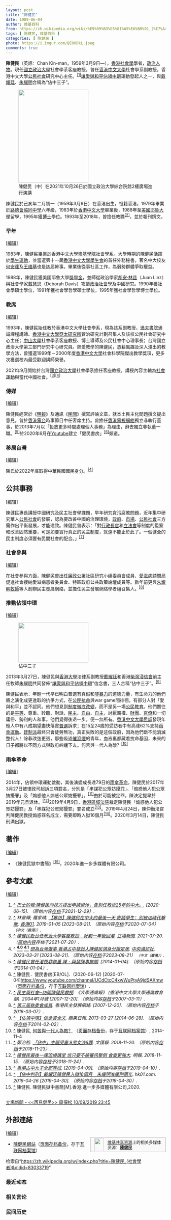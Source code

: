 ```yaml
---
layout: post
title: "陈健民"
date: 1989-06-04
author: 维基百科
from: https://zh.wikipedia.org/wiki/%E9%99%B3%E5%81%A5%E6%B0%91_(%E7%A4%BE%E6%9C%83%E5%AD%B8%E8%80%85)
tags: [ 陈健民, 维基百科 ]
categories: [ 陈健民 ]
photo: https://i.imgur.com/QE00DkL.jpeg
comments: true
---
```

<div class="mw-content-ltr mw-parser-output" lang="zh" dir="ltr"><style data-mw-deduplicate="TemplateStyles:r83732082">.mw-parser-output .infobox-subbox{padding:0;border:none;margin:-3px;width:auto;min-width:100%;font-size:100%;clear:none;float:none;background-color:transparent}.mw-parser-output .infobox-3cols-child{margin:auto}.mw-parser-output .infobox .navbar{font-size:100%}body.skin-minerva .mw-parser-output .infobox-header,body.skin-minerva .mw-parser-output .infobox-subheader,body.skin-minerva .mw-parser-output .infobox-above,body.skin-minerva .mw-parser-output .infobox-title,body.skin-minerva .mw-parser-output .infobox-image,body.skin-minerva .mw-parser-output .infobox-full-data,body.skin-minerva .mw-parser-output .infobox-below{text-align:center}@media screen{html.skin-theme-clientpref-night .mw-parser-output .infobox-full-data:not(.notheme)>div:not(.notheme)[style]{background:#1f1f23!important;color:#f8f9fa}@media screen and (prefers-color-scheme:dark){html.skin-theme-clientpref-os .mw-parser-output .infobox-full-data:not(.notheme) div:not(.notheme){background:#1f1f23!important;color:#f8f9fa}}html.skin-theme-clientpref-night .mw-parser-output .infobox td div:not(.notheme)[style]{background:transparent!important;color:var(--color-base,#202122)}@media screen and (prefers-color-scheme:dark){html.skin-theme-clientpref-os .mw-parser-output .infobox td div:not(.notheme)[style]{background:transparent!important;color:var(--color-base,#202122)}}html.skin-theme-clientpref-night .mw-parser-output .infobox td div.NavHead:not(.notheme)[style]{background:transparent!important}}@media screen and (prefers-color-scheme:dark){html.skin-theme-clientpref-os .mw-parser-output .infobox td div.NavHead:not(.notheme)[style]{background:transparent!important}}@media(min-width:640px){body.skin--responsive .mw-parser-output .infobox-table{display:table!important}body.skin--responsive .mw-parser-output .infobox-table>caption{display:table-caption!important}body.skin--responsive .mw-parser-output .infobox-table>tbody{display:table-row-group}body.skin--responsive .mw-parser-output .infobox-table tr{display:table-row!important}body.skin--responsive .mw-parser-output .infobox-table th,body.skin--responsive .mw-parser-output .infobox-table td{padding-left:inherit;padding-right:inherit}}</style>
<p><b>陳健民</b>（英語：<span lang="en">Chan Kin-man</span>，1959年3月9日<span class="useeditintro" title="Template:BLP editintro">—</span>），<a href="/wiki/%E9%A6%99%E6%B8%AF" title="香港">香港</a><a href="/wiki/%E7%A4%BE%E4%BC%9A%E5%AD%A6" title="社会学">社會學</a>學者，<a href="/wiki/%E6%94%BF%E6%B2%BB%E4%BA%BA%E7%89%A9" title="政治人物">政治人物</a>。現任<a href="/wiki/%E5%9C%8B%E7%AB%8B%E6%94%BF%E6%B2%BB%E5%A4%A7%E5%AD%B8" title="國立政治大學">國立政治大學</a>社會學系客座教授，曾任<a href="/wiki/%E9%A6%99%E6%B8%AF%E4%B8%AD%E6%96%87%E5%A4%A7%E5%AD%B8" title="香港中文大學">香港中文大學</a>社會學系副教授，香港中文大學<a href="/wiki/%E5%85%AC%E6%B0%91%E7%A4%BE%E6%9C%83" class="mw-redirect" title="公民社會">公民社會</a>研究中心主任。<sup id="cite_ref-1" class="reference"><a href="#cite_note-1"><span class="cite-bracket">[</span>1<span class="cite-bracket">]</span></a></sup><a href="/wiki/%E8%AE%93%E6%84%9B%E8%88%87%E5%92%8C%E5%B9%B3%E4%BD%94%E9%A0%98%E4%B8%AD%E7%92%B0" title="讓愛與和平佔領中環">讓愛與和平佔領中環</a>運動發起人之一，與<a href="/wiki/%E6%88%B4%E8%80%80%E5%BB%B7" title="戴耀廷">戴耀廷</a>、<a href="/wiki/%E6%9C%B1%E8%80%80%E6%98%8E" title="朱耀明">朱耀明</a>合稱為“佔中三子”。
</p>
<meta property="mw:PageProp/toc">
<div class="mw-heading mw-heading2"></div>
<figure class="mw-default-size" typeof="mw:File/Thumb"><a href="/wiki/File:Chan_Kin-man_lecturing_a_speech_in_NCCU.jpg" class="mw-file-description"><img src="//upload.wikimedia.org/wikipedia/commons/thumb/0/05/Chan_Kin-man_lecturing_a_speech_in_NCCU.jpg/220px-Chan_Kin-man_lecturing_a_speech_in_NCCU.jpg" decoding="async" width="220" height="293" class="mw-file-element" srcset="//upload.wikimedia.org/wikipedia/commons/thumb/0/05/Chan_Kin-man_lecturing_a_speech_in_NCCU.jpg/330px-Chan_Kin-man_lecturing_a_speech_in_NCCU.jpg 1.5x, //upload.wikimedia.org/wikipedia/commons/thumb/0/05/Chan_Kin-man_lecturing_a_speech_in_NCCU.jpg/440px-Chan_Kin-man_lecturing_a_speech_in_NCCU.jpg 2x" data-file-width="3024" data-file-height="4032"></a><figcaption>陳健民（中）在2021年10月26日於國立政治大學綜合院館2樓廣場進行演講</figcaption></figure>
<p>陳健民於己亥年二月初一（1959年3月9日）在香港出生，祖籍香港，1979年畢業於<a href="/wiki/%E8%B7%AF%E5%BE%B7%E6%9C%83%E5%8D%94%E5%90%8C%E4%B8%AD%E5%AD%B8" title="路德會協同中學">路德會協同中學</a>六年級，1983年於<a href="/wiki/%E9%A6%99%E6%B8%AF%E4%B8%AD%E6%96%87%E5%A4%A7%E5%AD%B8" title="香港中文大學">香港中文大學</a>畢業後，1988年至<a href="/wiki/%E7%BE%8E%E5%9C%8B" class="mw-redirect" title="美國">美國</a><a href="/wiki/%E8%80%B6%E9%AD%AF%E5%A4%A7%E5%AD%B8" class="mw-redirect" title="耶魯大學">耶魯大學</a>留學，1995年獲<a href="/wiki/%E5%8D%9A%E5%A3%AB" title="博士">博士</a>學位。1993年至2018年，曾擔任教職<sup id="cite_ref-2" class="reference"><a href="#cite_note-2"><span class="cite-bracket">[</span>2<span class="cite-bracket">]</span></a></sup>，並於報刊撰文。
</p>
<div class="mw-heading mw-heading3"><h3 id="早年"><span id=".E6.97.A9.E5.B9.B4"></span>早年</h3><span class="mw-editsection"><span class="mw-editsection-bracket">[</span><a href="/w/index.php?title=%E9%99%B3%E5%81%A5%E6%B0%91_(%E7%A4%BE%E6%9C%83%E5%AD%B8%E8%80%85)&amp;action=edit&amp;section=2" title="编辑章节：早年"><span>编辑</span></a><span class="mw-editsection-bracket">]</span></span></div>
<p>1983年，陳健民畢業於香港中文大學<a href="/wiki/%E5%B4%87%E5%9F%BA%E5%AD%B8%E9%99%A2" title="崇基學院">崇基學院</a>社會學系。大學時期的陳健民活躍於<a href="/wiki/%E5%AD%B8%E7%94%9F%E9%81%8B%E5%8B%95" title="學生運動">學生運動</a>，並當選第十一屆<a href="/wiki/%E9%A6%99%E6%B8%AF%E4%B8%AD%E6%96%87%E5%A4%A7%E5%AD%B8%E5%AD%B8%E7%94%9F%E6%9C%83" title="香港中文大學學生會">香港中文大學學生會</a>的首任外務秘書，著名中大校友<a href="/wiki/%E4%BD%95%E5%AE%89%E9%81%94" title="何安達">何安達</a>及<a href="/wiki/%E7%8E%8B%E7%B6%AD%E5%9F%BA" title="王維基">王維基</a>也是該屆幹事。畢業後從事社區工作，為弱勢群體爭取權益。
</p><p>1988年，陳健民獲美國耶魯大學<a href="/wiki/%E7%8D%8E%E5%AD%B8%E9%87%91" title="獎學金">獎學金</a>，並師從政治學家<a href="/wiki/%E8%83%A1%E5%AE%89%C2%B7%E6%9E%97%E8%8C%B2" title="胡安·林茲">胡安·林茲</a>（Juan Linz）與社會學家<a href="/wiki/%E6%88%B4%E6%85%A7%E6%80%9D" title="戴慧思">戴慧思</a>（Deborah Davis）攻讀<a href="/wiki/%E6%94%BF%E6%B2%BB%E7%A4%BE%E6%9C%83%E5%AD%B8" class="mw-redirect" title="政治社會學">政治社會學</a>及中國研究。1990年獲社會學碩士學位，1991年獲社會學哲學碩士學位，1995年獲社會學哲學博士學位。
</p>
<div class="mw-heading mw-heading3"><h3 id="教席"><span id=".E6.95.99.E5.B8.AD"></span>教席</h3><span class="mw-editsection"><span class="mw-editsection-bracket">[</span><a href="/w/index.php?title=%E9%99%B3%E5%81%A5%E6%B0%91_(%E7%A4%BE%E6%9C%83%E5%AD%B8%E8%80%85)&amp;action=edit&amp;section=3" title="编辑章节：教席"><span>编辑</span></a><span class="mw-editsection-bracket">]</span></span></div>
<p>1993年，陳健民始任教於香港中文大學社會學系，現為該系副教授，<a href="/wiki/%E9%80%B8%E5%A4%AB%E6%9B%B8%E9%99%A2" title="逸夫書院">逸夫書院</a>通識課程講師、<a href="/wiki/%E9%A6%99%E6%B8%AF%E4%B8%AD%E6%96%87%E5%A4%A7%E5%AD%B8%E4%BA%9E%E5%A4%AA%E7%A0%94%E7%A9%B6%E6%89%80" class="mw-redirect" title="香港中文大學亞太研究所">香港中文大學亞太研究所</a>管治研究計劃召集人及該校公民社會研究中心主任；<a href="/wiki/%E4%B8%AD%E5%B1%B1%E5%A4%A7%E5%AD%B8" class="mw-redirect" title="中山大學">中山大學</a>社會學系客座教授、博士導師及公民社會中心理事長；台灣國立政治大學第三部門研究中心研究員。熱愛教學的陳健民，憑藉風趣及深入淺出的教學方法，曾獲選1999年－2000年度<a href="/wiki/%E9%A6%99%E6%B8%AF%E4%B8%AD%E6%96%87%E5%A4%A7%E5%AD%B8" title="香港中文大學">香港中文大學</a>社會科學院傑出教學獎項，更多次獲選校內最受歡迎講師榮譽。
</p><p>2021年9月開始於台灣<a href="/wiki/%E5%9C%8B%E7%AB%8B%E6%94%BF%E6%B2%BB%E5%A4%A7%E5%AD%B8" title="國立政治大學">國立政治大學</a>社會學系擔任客座教授，講授內容主軸為<a href="/wiki/%E7%A4%BE%E6%9C%83%E9%81%8B%E5%8B%95" title="社會運動">社會運動</a>與當代中國社會。<sup id="cite_ref-3" class="reference"><a href="#cite_note-3"><span class="cite-bracket">[</span>3<span class="cite-bracket">]</span></a></sup><sup id="cite_ref-:0_4-0" class="reference"><a href="#cite_note-:0-4"><span class="cite-bracket">[</span>4<span class="cite-bracket">]</span></a></sup>
</p>
<div class="mw-heading mw-heading3"><h3 id="傳媒"><span id=".E5.82.B3.E5.AA.92"></span>傳媒</h3><span class="mw-editsection"><span class="mw-editsection-bracket">[</span><a href="/w/index.php?title=%E9%99%B3%E5%81%A5%E6%B0%91_(%E7%A4%BE%E6%9C%83%E5%AD%B8%E8%80%85)&amp;action=edit&amp;section=4" title="编辑章节：傳媒"><span>编辑</span></a><span class="mw-editsection-bracket">]</span></span></div>
<p>陳健民經常於《<a href="/wiki/%E6%98%8E%E5%A0%B1" title="明報">明報</a>》及通訊《<a href="/wiki/%E6%B0%91%E9%97%B4" title="民间">民間</a>》撰寫評論文章，就本土民主化問題撰文提出意見。曾於<a href="/wiki/%E9%A6%99%E6%B8%AF%E9%9B%BB%E5%8F%B0" title="香港電台">香港電台</a>時事節目中任客席主持。曾擔任<a href="/wiki/%E9%A6%99%E6%B8%AF%E9%9B%BB%E8%A6%96%E7%B6%B2%E7%B5%A1" class="mw-redirect" title="香港電視網絡">香港電視網絡</a>獨立非執行董事，於2013年7月以「投放更多時間處理個人事務」為理由，辭去獨立非執董一職。<sup id="cite_ref-5" class="reference"><a href="#cite_note-5"><span class="cite-bracket">[</span>5<span class="cite-bracket">]</span></a></sup>於2020年6月在<a href="/wiki/Youtube" class="mw-redirect" title="Youtube">Youtube</a>建立「健民書房」<sup id="cite_ref-6" class="reference"><a href="#cite_note-6"><span class="cite-bracket">[</span>6<span class="cite-bracket">]</span></a></sup>頻道。
</p>
<div class="mw-heading mw-heading3"><h3 id="移居台灣"><span id=".E7.A7.BB.E5.B1.85.E5.8F.B0.E7.81.A3"></span>移居台灣</h3><span class="mw-editsection"><span class="mw-editsection-bracket">[</span><a href="/w/index.php?title=%E9%99%B3%E5%81%A5%E6%B0%91_(%E7%A4%BE%E6%9C%83%E5%AD%B8%E8%80%85)&amp;action=edit&amp;section=5" title="编辑章节：移居台灣"><span>编辑</span></a><span class="mw-editsection-bracket">]</span></span></div>
<p>陳氏於2022年底取得中華民國國民身分。<sup id="cite_ref-:0_4-1" class="reference"><a href="#cite_note-:0-4"><span class="cite-bracket">[</span>4<span class="cite-bracket">]</span></a></sup>
</p>
<div class="mw-heading mw-heading2"><h2 id="公共事務"><span id=".E5.85.AC.E5.85.B1.E4.BA.8B.E5.8B.99"></span>公共事務</h2><span class="mw-editsection"><span class="mw-editsection-bracket">[</span><a href="/w/index.php?title=%E9%99%B3%E5%81%A5%E6%B0%91_(%E7%A4%BE%E6%9C%83%E5%AD%B8%E8%80%85)&amp;action=edit&amp;section=6" title="编辑章节：公共事務"><span>编辑</span></a><span class="mw-editsection-bracket">]</span></span></div>
<p>陳健民專長講授中國研究及民主社會學課題，早年研究貪污腐敗問題，近年集中研究華人<a href="/wiki/%E5%85%AC%E6%B0%91%E7%A4%BE%E6%9C%83" class="mw-redirect" title="公民社會">公民社會</a>的發展，認為要改善中國的治理環境，<a href="/wiki/%E6%94%BF%E5%BA%9C" title="政府">政府</a>、<a href="/wiki/%E5%B8%82%E5%A0%B4" class="mw-redirect" title="市場">市場</a>、<a href="/wiki/%E5%85%AC%E6%B0%91%E7%A4%BE%E4%BC%9A" title="公民社会">公民社會</a>三方需作出平衡發展，才能達致。陳健民曾表示：「對<a href="/wiki/%E9%A6%99%E6%B8%AF%E7%89%B9%E5%88%A5%E8%A1%8C%E6%94%BF%E5%8D%80%E8%A1%8C%E6%94%BF%E9%95%B7%E5%AE%98" title="香港特別行政區行政長官">行政長官</a>和<a href="/wiki/%E9%A6%99%E6%B8%AF%E7%AB%8B%E6%B3%95%E6%9C%83" title="香港立法會">立法會</a>等制度的監察和改革固然重要，可是如要實行真正的民主制度，就遠不能止於此了。一個健全的民主制度必須要有民間社會的配合。」<sup id="cite_ref-7" class="reference"><a href="#cite_note-7"><span class="cite-bracket">[</span>7<span class="cite-bracket">]</span></a></sup>
</p>
<div class="mw-heading mw-heading3"><h3 id="社會參與"><span id=".E7.A4.BE.E6.9C.83.E5.8F.83.E8.88.87"></span>社會參與</h3><span class="mw-editsection"><span class="mw-editsection-bracket">[</span><a href="/w/index.php?title=%E9%99%B3%E5%81%A5%E6%B0%91_(%E7%A4%BE%E6%9C%83%E5%AD%B8%E8%80%85)&amp;action=edit&amp;section=7" title="编辑章节：社會參與"><span>编辑</span></a><span class="mw-editsection-bracket">]</span></span></div>
<p>在社會參與方面，陳健民曾出任<a href="/wiki/%E5%BB%89%E6%94%BF%E5%85%AC%E7%BD%B2_(%E9%A6%99%E6%B8%AF)" title="廉政公署 (香港)">廉政公署</a>社區研究小組委員會成員、<a href="/wiki/%E6%84%9B%E6%BB%8B%E7%97%85" class="mw-redirect" title="愛滋病">愛滋病</a>顧問局促進社會接納愛滋病患者委員會、特區政府公共政策論壇成員等。數年前更與<a href="/wiki/%E6%9C%B1%E8%80%80%E6%98%8E" title="朱耀明">朱耀明</a><a href="/wiki/%E7%89%A7%E5%B8%AB" class="mw-redirect" title="牧師">牧師</a>等人創辦民主發展網絡，並擔任民主發展網絡學者組召集人。<sup id="cite_ref-8" class="reference"><a href="#cite_note-8"><span class="cite-bracket">[</span>8<span class="cite-bracket">]</span></a></sup>
</p>
<div class="mw-heading mw-heading3"><h3 id="推動佔領中環"><span id=".E6.8E.A8.E5.8B.95.E4.BD.94.E9.A0.98.E4.B8.AD.E7.92.B0"></span>推動佔領中環</h3><span class="mw-editsection"><span class="mw-editsection-bracket">[</span><a href="/w/index.php?title=%E9%99%B3%E5%81%A5%E6%B0%91_(%E7%A4%BE%E6%9C%83%E5%AD%B8%E8%80%85)&amp;action=edit&amp;section=8" title="编辑章节：推動佔領中環"><span>编辑</span></a><span class="mw-editsection-bracket">]</span></span></div>
<figure class="mw-default-size" typeof="mw:File/Thumb"><a href="/wiki/File:March_30_2019_Chan_Kin-man,_Benny_Tai,_Chu_Yiu-ming,_Occupy_Central_founders_lead_demonstration.jpg" class="mw-file-description"><img src="//upload.wikimedia.org/wikipedia/commons/thumb/5/5f/March_30_2019_Chan_Kin-man%2C_Benny_Tai%2C_Chu_Yiu-ming%2C_Occupy_Central_founders_lead_demonstration.jpg/220px-March_30_2019_Chan_Kin-man%2C_Benny_Tai%2C_Chu_Yiu-ming%2C_Occupy_Central_founders_lead_demonstration.jpg" decoding="async" width="220" height="125" class="mw-file-element" srcset="//upload.wikimedia.org/wikipedia/commons/thumb/5/5f/March_30_2019_Chan_Kin-man%2C_Benny_Tai%2C_Chu_Yiu-ming%2C_Occupy_Central_founders_lead_demonstration.jpg/330px-March_30_2019_Chan_Kin-man%2C_Benny_Tai%2C_Chu_Yiu-ming%2C_Occupy_Central_founders_lead_demonstration.jpg 1.5x, //upload.wikimedia.org/wikipedia/commons/thumb/5/5f/March_30_2019_Chan_Kin-man%2C_Benny_Tai%2C_Chu_Yiu-ming%2C_Occupy_Central_founders_lead_demonstration.jpg/440px-March_30_2019_Chan_Kin-man%2C_Benny_Tai%2C_Chu_Yiu-ming%2C_Occupy_Central_founders_lead_demonstration.jpg 2x" data-file-width="1404" data-file-height="799"></a><figcaption>佔中三子</figcaption></figure>
<p>2013年3月27日，陳健民與<a href="/wiki/%E9%A6%99%E6%B8%AF%E5%A4%A7%E5%AD%B8" title="香港大學">香港大學</a>法律系副教授<a href="/wiki/%E6%88%B4%E8%80%80%E5%BB%B7" title="戴耀廷">戴耀廷</a>和香港<a href="/wiki/%E6%9F%B4%E7%81%A3" title="柴灣">柴灣</a><a href="/wiki/%E6%B5%B8%E4%BF%A1%E6%9C%83" class="mw-redirect" title="浸信會">浸信會</a>前主任牧師<a href="/wiki/%E6%9C%B1%E8%80%80%E6%98%8E" title="朱耀明">朱耀明</a>共同發佈“<a href="/wiki/%E8%AE%93%E6%84%9B%E8%88%87%E5%92%8C%E5%B9%B3%E4%BD%94%E9%A0%98%E4%B8%AD%E7%92%B0" title="讓愛與和平佔領中環">讓愛與和平佔領中環</a>”信念書，三人合稱“佔中三子”。<sup id="cite_ref-9" class="reference"><a href="#cite_note-9"><span class="cite-bracket">[</span>9<span class="cite-bracket">]</span></a></sup>
</p><p>陳健民表示：年輕一代早已明白普選有真假和<a href="/wiki/%E9%9D%9E%E6%9A%B4%E5%8A%9B" title="非暴力">非暴力</a>的道德力量，有生命力的他們將之演化成更進取的抗爭方式，在<a href="/wiki/%E5%85%AC%E6%B0%91%E6%8A%97%E5%91%BD" class="mw-redirect" title="公民抗命">公民抗命</a>與war game間徘徊，有部分人對「愛與和平」並不認同。他們想見到<a href="/wiki/%E9%A6%99%E6%B8%AF%E6%94%BF%E6%B2%BB%E5%88%B6%E5%BA%A6%E6%94%B9%E9%9D%A9" title="香港政治制度改革">制度徹底改變</a>，而不是另一場<a href="/wiki/%E5%85%AC%E6%B0%91%E6%95%99%E8%82%B2" title="公民教育">公民教育</a>。他們嚮往的是<a href="/wiki/%E5%B9%B3%E7%AD%89" class="mw-disambig" title="平等">平等</a>、尊重、聆聽、對話、<a href="/wiki/%E6%B0%91%E4%B8%BB" title="民主">民主</a>、<a href="/wiki/%E8%87%AA%E7%94%B1" title="自由">自由</a>、<a href="/wiki/%E8%87%AA%E4%B8%BB" title="自主">自主</a>，討厭霸權、<a href="/wiki/%E8%B2%A1%E9%96%A5" class="mw-disambig" title="財閥">財團</a>、<a href="/wiki/%E5%AE%98%E5%83%9A" title="官僚">官僚</a>和一切庸俗、勢利的人和事。他們覺得後退一步，便一無所有。<a href="/wiki/%E9%A6%99%E6%B8%AF%E4%B8%AD%E6%96%87%E5%A4%A7%E5%AD%B8" title="香港中文大學">香港中文大學</a><a href="/wiki/%E6%B0%91%E8%AA%BF" class="mw-redirect" title="民調">民調</a>發現年輕人中有八成期望盡快落實<a href="/wiki/%E7%9C%9F%E6%99%AE%E9%81%B8" title="真普選">普選</a>訴求；在15至24歲的受訪者中有高達62%支持<a href="/wiki/%E9%9B%A8%E5%82%98%E9%81%8B%E5%8B%95" class="mw-redirect" title="雨傘運動">雨傘運動</a>。<a href="/wiki/%E5%BB%BA%E5%88%B6%E6%B4%BE_(%E9%A6%99%E6%B8%AF)" title="建制派 (香港)">建制派</a>最終只會徒勞無功，真正失敗的是這個政府，因為他們斷不能消滅整代人！除非改弦更張，那些吸過<a href="/wiki/%E5%82%AC%E6%B7%9A%E5%BD%88" title="催淚彈">催淚煙</a>的青年，血液裏都藏着抗命基因，未來的日子都將以不同方式與政府糾纏下去。何苦與一代人為敵？<sup id="cite_ref-10" class="reference"><a href="#cite_note-10"><span class="cite-bracket">[</span>10<span class="cite-bracket">]</span></a></sup>
</p>
<div class="mw-heading mw-heading3"><h3 id="雨傘革命"><span id=".E9.9B.A8.E5.82.98.E9.9D.A9.E5.91.BD"></span>雨傘革命</h3><span class="mw-editsection"><span class="mw-editsection-bracket">[</span><a href="/w/index.php?title=%E9%99%B3%E5%81%A5%E6%B0%91_(%E7%A4%BE%E6%9C%83%E5%AD%B8%E8%80%85)&amp;action=edit&amp;section=9" title="编辑章节：雨傘革命"><span>编辑</span></a><span class="mw-editsection-bracket">]</span></span></div>
<p>2014年，佔領中環運動啟動，其後演變成長達79日的<a href="/wiki/%E9%9B%A8%E5%82%98%E9%9D%A9%E5%91%BD" title="雨傘革命">雨傘革命</a>。陳健民於2017年3月27日被律政司起訴三項罪名，分別是「串謀犯公眾妨擾罪」、「煽惑他人犯公眾妨擾罪」及「煽惑他人煽惑公眾妨擾罪」。<sup id="cite_ref-11" class="reference"><a href="#cite_note-11"><span class="cite-bracket">[</span>11<span class="cite-bracket">]</span></a></sup>由於可能被定罪，陳決定提早於2019年元旦退休。<sup id="cite_ref-12" class="reference"><a href="#cite_note-12"><span class="cite-bracket">[</span>12<span class="cite-bracket">]</span></a></sup>2019年4月9日，<a href="/wiki/%E9%A6%99%E6%B8%AF%E5%8D%80%E5%9F%9F%E6%B3%95%E9%99%A2" title="香港區域法院">香港區域法院</a>裁定陳健民「煽惑他人犯公眾妨擾罪」及「串謀犯公眾妨擾罪」罪名成立<sup id="cite_ref-13" class="reference"><a href="#cite_note-13"><span class="cite-bracket">[</span>13<span class="cite-bracket">]</span></a></sup>。2019年4月24日，陳仲衡法官判陳健民教授煽惑罪名成立，需要即時入獄16個月<sup id="cite_ref-14" class="reference"><a href="#cite_note-14"><span class="cite-bracket">[</span>14<span class="cite-bracket">]</span></a></sup>。2020年3月14日，陳健民刑滿出獄。
</p>
<div class="mw-heading mw-heading2"><h2 id="著作"><span id=".E8.91.97.E4.BD.9C"></span>著作</h2><span class="mw-editsection"><span class="mw-editsection-bracket">[</span><a href="/w/index.php?title=%E9%99%B3%E5%81%A5%E6%B0%91_(%E7%A4%BE%E6%9C%83%E5%AD%B8%E8%80%85)&amp;action=edit&amp;section=10" title="编辑章节：著作"><span>编辑</span></a><span class="mw-editsection-bracket">]</span></span></div>
<ul><li>《陳健民獄中書簡》<sup id="cite_ref-15" class="reference"><a href="#cite_note-15"><span class="cite-bracket">[</span>15<span class="cite-bracket">]</span></a></sup>，2020年進一步多媒體有限公司。</li></ul>
<div class="mw-heading mw-heading2"><h2 id="參考文獻"><span id=".E5.8F.83.E8.80.83.E6.96.87.E7.8D.BB"></span>參考文獻</h2><span class="mw-editsection"><span class="mw-editsection-bracket">[</span><a href="/w/index.php?title=%E9%99%B3%E5%81%A5%E6%B0%91_(%E7%A4%BE%E6%9C%83%E5%AD%B8%E8%80%85)&amp;action=edit&amp;section=11" title="编辑章节：參考文獻"><span>编辑</span></a><span class="mw-editsection-bracket">]</span></span></div>
<div class="reflist columns references-column-count references-column-count-2" style="-moz-column-count: 2; -webkit-column-count: 2; column-count: 2; list-style-type: decimal;">
<ol class="references">
<li id="cite_note-1"><span class="mw-cite-backlink"><b><a href="#cite_ref-1">^</a></b></span> <span class="reference-text"><cite class="citation web"><a rel="nofollow" class="external text" href="https://www.bastillepost.com/hongkong/article/3449415-%E9%99%B3%E5%81%A5%E6%B0%91%E9%A0%90%E5%82%99%E6%8F%90%E6%97%A9%E9%80%80%E4%BC%91-%E6%88%B4%E8%80%80%E5%BB%B7%E5%8F%88%E5%A6%82%E4%BD%95%EF%BC%9F.html">巴士的報:陳健民向校方提出申請退休，告別任教近25年的中大。</a>.  <span class="reference-accessdate"> [<span class="nowrap">2020-06-15</span>]</span>. （原始内容<a rel="nofollow" class="external text" href="https://web.archive.org/web/20211229135514/https://www.bastillepost.com/hongkong/article/3449415-%e9%99%b3%e5%81%a5%e6%b0%91%e9%a0%90%e5%82%99%e6%8f%90%e6%97%a9%e9%80%80%e4%bc%91-%e6%88%b4%e8%80%80%e5%bb%b7%e5%8f%88%e5%a6%82%e4%bd%95%ef%bc%9f">存档</a>于2021-12-29）.</cite><span title="ctx_ver=Z39.88-2004&amp;rfr_id=info%3Asid%2Fzh.wikipedia.org%3A%E9%99%B3%E5%81%A5%E6%B0%91+%28%E7%A4%BE%E6%9C%83%E5%AD%B8%E8%80%85%29&amp;rft.btitle=%E5%B7%B4%E5%A3%AB%E7%9A%84%E5%A0%B1%3A%E9%99%B3%E5%81%A5%E6%B0%91%E5%90%91%E6%A0%A1%E6%96%B9%E6%8F%90%E5%87%BA%E7%94%B3%E8%AB%8B%E9%80%80%E4%BC%91%EF%BC%8C%E5%91%8A%E5%88%A5%E4%BB%BB%E6%95%99%E8%BF%9125%E5%B9%B4%E7%9A%84%E4%B8%AD%E5%A4%A7%E3%80%82&amp;rft.genre=unknown&amp;rft_id=https%3A%2F%2Fwww.bastillepost.com%2Fhongkong%2Farticle%2F3449415-%25E9%2599%25B3%25E5%2581%25A5%25E6%25B0%2591%25E9%25A0%2590%25E5%2582%2599%25E6%258F%2590%25E6%2597%25A9%25E9%2580%2580%25E4%25BC%2591-%25E6%2588%25B4%25E8%2580%2580%25E5%25BB%25B7%25E5%258F%2588%25E5%25A6%2582%25E4%25BD%2595%25EF%25BC%259F.html&amp;rft_val_fmt=info%3Aofi%2Ffmt%3Akev%3Amtx%3Abook" class="Z3988"><span style="display:none;">&nbsp;</span></span></span>
</li>
<li id="cite_note-2"><span class="mw-cite-backlink"><b><a href="#cite_ref-2">^</a></b></span> <span class="reference-text"><cite class="citation web">林景輝; 羅家晴. <a rel="nofollow" class="external text" href="https://www.hk01.com/%E6%94%BF%E6%83%85/278886/%E5%B0%88%E8%A8%AA-%E9%99%B3%E5%81%A5%E6%B0%91%E5%9C%A8%E4%B8%AD%E5%A4%A7%E7%9A%84%E6%9C%80%E5%BE%8C%E4%B8%80%E5%A4%A9-%E5%AF%84%E8%AA%9E%E5%AD%B8%E7%94%9F-%E5%88%A5%E8%A2%AB%E9%80%99%E6%99%82%E4%BB%A3%E6%93%8A%E6%95%97">【專訪】陳健民在中大的最後一天 寄語學生：別被這時代擊敗</a>. <a href="/wiki/%E9%A6%99%E6%B8%AF01" title="香港01">香港01</a>. 2019-01-05 <span class="reference-accessdate"> [<span class="nowrap">2023-08-21</span>]</span>. （原始内容<a rel="nofollow" class="external text" href="https://web.archive.org/web/20200704085024/https://www.hk01.com/%E6%94%BF%E6%83%85/278886/%E5%B0%88%E8%A8%AA-%E9%99%B3%E5%81%A5%E6%B0%91%E5%9C%A8%E4%B8%AD%E5%A4%A7%E7%9A%84%E6%9C%80%E5%BE%8C%E4%B8%80%E5%A4%A9-%E5%AF%84%E8%AA%9E%E5%AD%B8%E7%94%9F-%E5%88%A5%E8%A2%AB%E9%80%99%E6%99%82%E4%BB%A3%E6%93%8A%E6%95%97">存档</a>于2020-07-04） <span style="font-family: sans-serif; cursor: default; color:var(--color-subtle, #54595d); font-size: 0.8em; bottom: 0.1em; font-weight: bold;" title="连接到中文（香港）网页">（中文（香港））</span>.</cite><span title="ctx_ver=Z39.88-2004&amp;rfr_id=info%3Asid%2Fzh.wikipedia.org%3A%E9%99%B3%E5%81%A5%E6%B0%91+%28%E7%A4%BE%E6%9C%83%E5%AD%B8%E8%80%85%29&amp;rft.atitle=%E3%80%90%E5%B0%88%E8%A8%AA%E3%80%91%E9%99%B3%E5%81%A5%E6%B0%91%E5%9C%A8%E4%B8%AD%E5%A4%A7%E7%9A%84%E6%9C%80%E5%BE%8C%E4%B8%80%E5%A4%A9+%E5%AF%84%E8%AA%9E%E5%AD%B8%E7%94%9F%EF%BC%9A%E5%88%A5%E8%A2%AB%E9%80%99%E6%99%82%E4%BB%A3%E6%93%8A%E6%95%97&amp;rft.au=%E6%9E%97%E6%99%AF%E8%BC%9D&amp;rft.au=%E7%BE%85%E5%AE%B6%E6%99%B4&amp;rft.date=2019-01-05&amp;rft.genre=unknown&amp;rft.jtitle=%E9%A6%99%E6%B8%AF01&amp;rft_id=https%3A%2F%2Fwww.hk01.com%2F%25E6%2594%25BF%25E6%2583%2585%2F278886%2F%25E5%25B0%2588%25E8%25A8%25AA-%25E9%2599%25B3%25E5%2581%25A5%25E6%25B0%2591%25E5%259C%25A8%25E4%25B8%25AD%25E5%25A4%25A7%25E7%259A%2584%25E6%259C%2580%25E5%25BE%258C%25E4%25B8%2580%25E5%25A4%25A9-%25E5%25AF%2584%25E8%25AA%259E%25E5%25AD%25B8%25E7%2594%259F-%25E5%2588%25A5%25E8%25A2%25AB%25E9%2580%2599%25E6%2599%2582%25E4%25BB%25A3%25E6%2593%258A%25E6%2595%2597&amp;rft_val_fmt=info%3Aofi%2Ffmt%3Akev%3Amtx%3Ajournal" class="Z3988"><span style="display:none;">&nbsp;</span></span></span>
</li>
<li id="cite_note-3"><span class="mw-cite-backlink"><b><a href="#cite_ref-3">^</a></b></span> <span class="reference-text"><cite class="citation news"><a rel="nofollow" class="external text" href="https://web.archive.org/web/20210720045652/https://www.thestandnews.com/politics/%E5%8F%B0%E7%81%A3%E6%94%BF%E5%A4%A7%E7%A4%BE%E6%9C%83%E5%AD%B8%E7%B3%BB%E4%B8%BB%E4%BB%BB%E9%99%B3%E5%81%A5%E6%B0%91%E6%8A%B5%E5%8F%B0%E5%B0%87%E4%BB%BB%E5%AE%A2%E5%BA%A7%E6%95%99%E6%8E%88">陳健民赴台任政治大學客座教授　計劃一年後回港</a>. <a href="/wiki/%E7%AB%8B%E5%A0%B4%E6%96%B0%E8%81%9E" title="立場新聞">立場新聞</a>. 2021-07-20. （<a rel="nofollow" class="external text" href="https://www.thestandnews.com/politics/%E5%8F%B0%E7%81%A3%E6%94%BF%E5%A4%A7%E7%A4%BE%E6%9C%83%E5%AD%B8%E7%B3%BB%E4%B8%BB%E4%BB%BB%E9%99%B3%E5%81%A5%E6%B0%91%E6%8A%B5%E5%8F%B0%E5%B0%87%E4%BB%BB%E5%AE%A2%E5%BA%A7%E6%95%99%E6%8E%88">原始内容</a>存档于2021-07-20）.</cite><span title="ctx_ver=Z39.88-2004&amp;rfr_id=info%3Asid%2Fzh.wikipedia.org%3A%E9%99%B3%E5%81%A5%E6%B0%91+%28%E7%A4%BE%E6%9C%83%E5%AD%B8%E8%80%85%29&amp;rft.atitle=%E9%99%B3%E5%81%A5%E6%B0%91%E8%B5%B4%E5%8F%B0%E4%BB%BB%E6%94%BF%E6%B2%BB%E5%A4%A7%E5%AD%B8%E5%AE%A2%E5%BA%A7%E6%95%99%E6%8E%88%E3%80%80%E8%A8%88%E5%8A%83%E4%B8%80%E5%B9%B4%E5%BE%8C%E5%9B%9E%E6%B8%AF&amp;rft.date=2021-07-20&amp;rft.genre=article&amp;rft.jtitle=%E7%AB%8B%E5%A0%B4%E6%96%B0%E8%81%9E&amp;rft_id=https%3A%2F%2Fwww.thestandnews.com%2Fpolitics%2F%25E5%258F%25B0%25E7%2581%25A3%25E6%2594%25BF%25E5%25A4%25A7%25E7%25A4%25BE%25E6%259C%2583%25E5%25AD%25B8%25E7%25B3%25BB%25E4%25B8%25BB%25E4%25BB%25BB%25E9%2599%25B3%25E5%2581%25A5%25E6%25B0%2591%25E6%258A%25B5%25E5%258F%25B0%25E5%25B0%2587%25E4%25BB%25BB%25E5%25AE%25A2%25E5%25BA%25A7%25E6%2595%2599%25E6%258E%2588&amp;rft_val_fmt=info%3Aofi%2Ffmt%3Akev%3Amtx%3Ajournal" class="Z3988"><span style="display:none;">&nbsp;</span></span></span>
</li>
<li id="cite_note-:0-4"><span class="mw-cite-backlink">^ <a href="#cite_ref-:0_4-0"><sup><b>4.0</b></sup></a> <a href="#cite_ref-:0_4-1"><sup><b>4.1</b></sup></a></span> <span class="reference-text"><cite class="citation web"><a rel="nofollow" class="external text" href="https://www.cna.com.tw/news/acul/202303310219.aspx">想為台灣做事 香港占中發起人陳健民領身分證定居</a>. <a href="/wiki/%E4%B8%AD%E5%A4%AE%E9%80%9A%E8%A8%8A%E7%A4%BE" title="中央通訊社">中央通訊社</a>. 2023-03-31 <span class="reference-accessdate"> [<span class="nowrap">2023-08-21</span>]</span>. （原始内容<a rel="nofollow" class="external text" href="https://web.archive.org/web/20230821040959/https://www.cna.com.tw/news/acul/202303310219.aspx">存档</a>于2023-08-21） <span style="font-family: sans-serif; cursor: default; color:var(--color-subtle, #54595d); font-size: 0.8em; bottom: 0.1em; font-weight: bold;" title="连接到中文（臺灣）网页">（中文（臺灣））</span>.</cite><span title="ctx_ver=Z39.88-2004&amp;rfr_id=info%3Asid%2Fzh.wikipedia.org%3A%E9%99%B3%E5%81%A5%E6%B0%91+%28%E7%A4%BE%E6%9C%83%E5%AD%B8%E8%80%85%29&amp;rft.atitle=%E6%83%B3%E7%82%BA%E5%8F%B0%E7%81%A3%E5%81%9A%E4%BA%8B+%E9%A6%99%E6%B8%AF%E5%8D%A0%E4%B8%AD%E7%99%BC%E8%B5%B7%E4%BA%BA%E9%99%B3%E5%81%A5%E6%B0%91%E9%A0%98%E8%BA%AB%E5%88%86%E8%AD%89%E5%AE%9A%E5%B1%85&amp;rft.date=2023-03-31&amp;rft.genre=unknown&amp;rft.jtitle=%E4%B8%AD%E5%A4%AE%E9%80%9A%E8%A8%8A%E7%A4%BE&amp;rft_id=https%3A%2F%2Fwww.cna.com.tw%2Fnews%2Facul%2F202303310219.aspx&amp;rft_val_fmt=info%3Aofi%2Ffmt%3Akev%3Amtx%3Ajournal" class="Z3988"><span style="display:none;">&nbsp;</span></span></span>
</li>
<li id="cite_note-5"><span class="mw-cite-backlink"><b><a href="#cite_ref-5">^</a></b></span> <span class="reference-text"><cite class="citation web"><a rel="nofollow" class="external text" href="http://specials.mingpao.com/cfm/News.cfm?SpecialsID=276&amp;News=c19372cac68979ec4d92d2cec80321ecc91ed5aeca5367e4841a34e85a">陳健民曾任港視非執董 陳﹕與發牌事無關</a>.  <span class="reference-accessdate"> [<span class="nowrap">2014-01-04</span>]</span>. （原始内容<a rel="nofollow" class="external text" href="https://web.archive.org/web/20140104061553/http://specials.mingpao.com/cfm/News.cfm?SpecialsID=276&amp;News=c19372cac68979ec4d92d2cec80321ecc91ed5aeca5367e4841a34e85a">存档</a>于2014-01-04）.</cite><span title="ctx_ver=Z39.88-2004&amp;rfr_id=info%3Asid%2Fzh.wikipedia.org%3A%E9%99%B3%E5%81%A5%E6%B0%91+%28%E7%A4%BE%E6%9C%83%E5%AD%B8%E8%80%85%29&amp;rft.btitle=%E9%99%B3%E5%81%A5%E6%B0%91%E6%9B%BE%E4%BB%BB%E6%B8%AF%E8%A6%96%E9%9D%9E%E5%9F%B7%E8%91%A3+%E9%99%B3%EF%B9%95%E8%88%87%E7%99%BC%E7%89%8C%E4%BA%8B%E7%84%A1%E9%97%9C&amp;rft.genre=unknown&amp;rft_id=http%3A%2F%2Fspecials.mingpao.com%2Fcfm%2FNews.cfm%3FSpecialsID%3D276%26News%3Dc19372cac68979ec4d92d2cec80321ecc91ed5aeca5367e4841a34e85a&amp;rft_val_fmt=info%3Aofi%2Ffmt%3Akev%3Amtx%3Abook" class="Z3988"><span style="display:none;">&nbsp;</span></span></span>
</li>
<li id="cite_note-6"><span class="mw-cite-backlink"><b><a href="#cite_ref-6">^</a></b></span> <span class="reference-text">陳健民．健民書房[EB/OL]．(2020-06-12) [2020-07-04]<a rel="nofollow" class="external free" href="https://www.youtube.com/channel/UCdCtcC4xwWuPtyA9jdSAXmw">https://www.youtube.com/channel/UCdCtcC4xwWuPtyA9jdSAXmw</a> （<a rel="nofollow" class="external text" href="//web.archive.org/web/20200706093026/https://www.youtube.com/channel/UCdCtcC4xwWuPtyA9jdSAXmw">页面存档备份</a>，存于<a href="/wiki/%E4%BA%92%E8%81%94%E7%BD%91%E6%A1%A3%E6%A1%88%E9%A6%86" title="互联网档案馆">互联网档案馆</a>）.</span>
</li>
<li id="cite_note-7"><span class="mw-cite-backlink"><b><a href="#cite_ref-7">^</a></b></span> <span class="reference-text"><cite class="citation news"><a rel="nofollow" class="external text" href="http://www.cuhk.edu.hk/oge/chi/newsletter/0104/society.htm">民主與社會─訪問陳健民教授</a>. 《大學通識報》 (香港中文大學大學通識教育部). 2004年1月號 <span class="reference-accessdate"> [<span class="nowrap">2007-12-20</span>]</span>. （原始内容<a rel="nofollow" class="external text" href="https://web.archive.org/web/20070311073320/http://www.cuhk.edu.hk/oge/chi/newsletter/0104/society.htm">存档</a>于2007-03-11）.</cite><span title="ctx_ver=Z39.88-2004&amp;rfr_id=info%3Asid%2Fzh.wikipedia.org%3A%E9%99%B3%E5%81%A5%E6%B0%91+%28%E7%A4%BE%E6%9C%83%E5%AD%B8%E8%80%85%29&amp;rft.atitle=%E6%B0%91%E4%B8%BB%E8%88%87%E7%A4%BE%E6%9C%83%E2%94%80%E8%A8%AA%E5%95%8F%E9%99%B3%E5%81%A5%E6%B0%91%E6%95%99%E6%8E%88&amp;rft.chron=2004%E5%B9%B41%E6%9C%88%E8%99%9F&amp;rft.genre=article&amp;rft.jtitle=%E3%80%8A%E5%A4%A7%E5%AD%B8%E9%80%9A%E8%AD%98%E5%A0%B1%E3%80%8B&amp;rft_id=http%3A%2F%2Fwww.cuhk.edu.hk%2Foge%2Fchi%2Fnewsletter%2F0104%2Fsociety.htm&amp;rft_val_fmt=info%3Aofi%2Ffmt%3Akev%3Amtx%3Ajournal" class="Z3988"><span style="display:none;">&nbsp;</span></span> <span style="display:none;font-size:100%" class="error citation-comment">请检查<code style="color:inherit; border:inherit; padding:inherit;">|date=</code>中的日期值 (<a href="/wiki/Help:%E5%BC%95%E6%96%87%E6%A0%BC%E5%BC%8F1%E9%94%99%E8%AF%AF#bad_date" title="Help:引文格式1错误">帮助</a>)</span></span>
</li>
<li id="cite_note-8"><span class="mw-cite-backlink"><b><a href="#cite_ref-8">^</a></b></span> <span class="reference-text"><cite class="citation web"><a rel="nofollow" class="external text" href="http://www.hkddn.org/about/about2.htm">第三屆執委會成員</a>. 香港民主發展網絡.  <span class="reference-accessdate"> [<span class="nowrap">2007-12-20</span>]</span>. （原始内容<a rel="nofollow" class="external text" href="https://web.archive.org/web/20160307125409/http://hkddn.org/about/about2.htm">存档</a>于2016-03-07）.</cite><span title="ctx_ver=Z39.88-2004&amp;rfr_id=info%3Asid%2Fzh.wikipedia.org%3A%E9%99%B3%E5%81%A5%E6%B0%91+%28%E7%A4%BE%E6%9C%83%E5%AD%B8%E8%80%85%29&amp;rft.btitle=%E7%AC%AC%E4%B8%89%E5%B1%86%E5%9F%B7%E5%A7%94%E6%9C%83%E6%88%90%E5%93%A1&amp;rft.genre=unknown&amp;rft.pub=%E9%A6%99%E6%B8%AF%E6%B0%91%E4%B8%BB%E7%99%BC%E5%B1%95%E7%B6%B2%E7%B5%A1&amp;rft_id=http%3A%2F%2Fwww.hkddn.org%2Fabout%2Fabout2.htm&amp;rft_val_fmt=info%3Aofi%2Ffmt%3Akev%3Amtx%3Abook" class="Z3988"><span style="display:none;">&nbsp;</span></span></span>
</li>
<li id="cite_note-9"><span class="mw-cite-backlink"><b><a href="#cite_ref-9">^</a></b></span> <span class="reference-text"><cite class="citation news"><a rel="nofollow" class="external text" href="http://hk.apple.nextmedia.com/realtime/news/20130327/51318372">【佔領中環】信念書全文</a>. 蘋果日報. 2013-03-27 <span class="reference-accessdate"> [<span class="nowrap">2014-06-28</span>]</span>. （原始内容<a rel="nofollow" class="external text" href="https://web.archive.org/web/20140202162718/http://hk.apple.nextmedia.com/realtime/news/20130327/51318372">存档</a>于2014-02-02）.</cite><span title="ctx_ver=Z39.88-2004&amp;rfr_id=info%3Asid%2Fzh.wikipedia.org%3A%E9%99%B3%E5%81%A5%E6%B0%91+%28%E7%A4%BE%E6%9C%83%E5%AD%B8%E8%80%85%29&amp;rft.atitle=%E3%80%90%E4%BD%94%E9%A0%98%E4%B8%AD%E7%92%B0%E3%80%91%E4%BF%A1%E5%BF%B5%E6%9B%B8%E5%85%A8%E6%96%87&amp;rft.date=2013-03-27&amp;rft.genre=article&amp;rft_id=http%3A%2F%2Fhk.apple.nextmedia.com%2Frealtime%2Fnews%2F20130327%2F51318372&amp;rft_val_fmt=info%3Aofi%2Ffmt%3Akev%3Amtx%3Ajournal" class="Z3988"><span style="display:none;">&nbsp;</span></span></span>
</li>
<li id="cite_note-10"><span class="mw-cite-backlink"><b><a href="#cite_ref-10">^</a></b></span> <span class="reference-text">陳健民, <a rel="nofollow" class="external text" href="http://www.pentoy.hk/%E6%99%82%E4%BA%8B/c30/2014/11/04/%E9%99%B3%E5%81%A5%E6%B0%91%EF%BC%9A%E4%BD%95%E8%8B%A6%E8%88%87%E4%B8%80%E4%BB%A3%E4%BA%BA%E7%82%BA%E6%95%B5%EF%BC%9F/">何苦與一代人為敵？</a> （<a rel="nofollow" class="external text" href="//web.archive.org/web/20150212083240/http://www.pentoy.hk/%E6%99%82%E4%BA%8B/c30/2014/11/04/%E9%99%B3%E5%81%A5%E6%B0%91%EF%BC%9A%E4%BD%95%E8%8B%A6%E8%88%87%E4%B8%80%E4%BB%A3%E4%BA%BA%E7%82%BA%E6%95%B5%EF%BC%9F/">页面存档备份</a>，存于<a href="/wiki/%E4%BA%92%E8%81%94%E7%BD%91%E6%A1%A3%E6%A1%88%E9%A6%86" title="互联网档案馆">互联网档案馆</a>）, 2014-11-4</span>
</li>
<li id="cite_note-11"><span class="mw-cite-backlink"><b><a href="#cite_ref-11">^</a></b></span> <span class="reference-text"><cite class="citation news">鄭治祖. <a rel="nofollow" class="external text" href="http://paper.wenweipo.com/2018/11/20/YO1811200001.htm">「佔中」主腦受審 9男女涉6罪</a>. 文匯報. 2018-11-20. （原始内容<a rel="nofollow" class="external text" href="https://web.archive.org/web/20181123114240/http://paper.wenweipo.com/2018/11/20/YO1811200001.htm">存档</a>于2018-11-23）.</cite><span title="ctx_ver=Z39.88-2004&amp;rfr_id=info%3Asid%2Fzh.wikipedia.org%3A%E9%99%B3%E5%81%A5%E6%B0%91+%28%E7%A4%BE%E6%9C%83%E5%AD%B8%E8%80%85%29&amp;rft.atitle=%E3%80%8C%E4%BD%94%E4%B8%AD%E3%80%8D%E4%B8%BB%E8%85%A6%E5%8F%97%E5%AF%A9+9%E7%94%B7%E5%A5%B3%E6%B6%896%E7%BD%AA&amp;rft.au=%E9%84%AD%E6%B2%BB%E7%A5%96&amp;rft.date=2018-11-20&amp;rft.genre=article&amp;rft.jtitle=%E6%96%87%E5%8C%AF%E5%A0%B1&amp;rft_id=http%3A%2F%2Fpaper.wenweipo.com%2F2018%2F11%2F20%2FYO1811200001.htm&amp;rft_val_fmt=info%3Aofi%2Ffmt%3Akev%3Amtx%3Ajournal" class="Z3988"><span style="display:none;">&nbsp;</span></span></span>
</li>
<li id="cite_note-12"><span class="mw-cite-backlink"><b><a href="#cite_ref-12">^</a></b></span> <span class="reference-text"><cite class="citation news"><a rel="nofollow" class="external text" href="https://news.mingpao.com/pns/dailynews/web_tc/article/20181115/s00002/1542219996912">陳健民最後一課迫爆講堂 信只要不被審訊擊倒 會變更強大</a>. 明報. 2018-11-15. （原始内容<a rel="nofollow" class="external text" href="https://web.archive.org/web/20181124005200/https://news.mingpao.com/pns/dailynews/web_tc/article/20181115/s00002/1542219996912">存档</a>于2018-11-24）.</cite><span title="ctx_ver=Z39.88-2004&amp;rfr_id=info%3Asid%2Fzh.wikipedia.org%3A%E9%99%B3%E5%81%A5%E6%B0%91+%28%E7%A4%BE%E6%9C%83%E5%AD%B8%E8%80%85%29&amp;rft.atitle=%E9%99%B3%E5%81%A5%E6%B0%91%E6%9C%80%E5%BE%8C%E4%B8%80%E8%AA%B2%E8%BF%AB%E7%88%86%E8%AC%9B%E5%A0%82+%E4%BF%A1%E5%8F%AA%E8%A6%81%E4%B8%8D%E8%A2%AB%E5%AF%A9%E8%A8%8A%E6%93%8A%E5%80%92+%E6%9C%83%E8%AE%8A%E6%9B%B4%E5%BC%B7%E5%A4%A7&amp;rft.date=2018-11-15&amp;rft.genre=article&amp;rft.jtitle=%E6%98%8E%E5%A0%B1&amp;rft_id=https%3A%2F%2Fnews.mingpao.com%2Fpns%2Fdailynews%2Fweb_tc%2Farticle%2F20181115%2Fs00002%2F1542219996912&amp;rft_val_fmt=info%3Aofi%2Ffmt%3Akev%3Amtx%3Ajournal" class="Z3988"><span style="display:none;">&nbsp;</span></span></span>
</li>
<li id="cite_note-13"><span class="mw-cite-backlink"><b><a href="#cite_ref-13">^</a></b></span> <span class="reference-text"><cite class="citation web"><a rel="nofollow" class="external text" href="https://www.dw.com/zh/%E9%A6%99%E6%B8%AF%E4%BD%94%E4%B8%AD%E4%B9%9D%E5%AD%90%E5%85%A8%E9%83%A8%E7%BD%AA%E6%88%90/a-48258556">香港占中九子全部罪成</a>.  <span class="reference-accessdate"> [<span class="nowrap">2019-04-09</span>]</span>. （原始内容<a rel="nofollow" class="external text" href="https://web.archive.org/web/20190410053129/https://www.dw.com/zh/%E9%A6%99%E6%B8%AF%E4%BD%94%E4%B8%AD%E4%B9%9D%E5%AD%90%E5%85%A8%E9%83%A8%E7%BD%AA%E6%88%90/a-48258556">存档</a>于2019-04-10）.</cite><span title="ctx_ver=Z39.88-2004&amp;rfr_id=info%3Asid%2Fzh.wikipedia.org%3A%E9%99%B3%E5%81%A5%E6%B0%91+%28%E7%A4%BE%E6%9C%83%E5%AD%B8%E8%80%85%29&amp;rft.btitle=%E9%A6%99%E6%B8%AF%E5%8D%A0%E4%B8%AD%E4%B9%9D%E5%AD%90%E5%85%A8%E9%83%A8%E7%BD%AA%E6%88%90&amp;rft.genre=unknown&amp;rft_id=https%3A%2F%2Fwww.dw.com%2Fzh%2F%25E9%25A6%2599%25E6%25B8%25AF%25E4%25BD%2594%25E4%25B8%25AD%25E4%25B9%259D%25E5%25AD%2590%25E5%2585%25A8%25E9%2583%25A8%25E7%25BD%25AA%25E6%2588%2590%2Fa-48258556&amp;rft_val_fmt=info%3Aofi%2Ffmt%3Akev%3Amtx%3Abook" class="Z3988"><span style="display:none;">&nbsp;</span></span></span>
</li>
<li id="cite_note-14"><span class="mw-cite-backlink"><b><a href="#cite_ref-14">^</a></b></span> <span class="reference-text"><cite class="citation web"><a rel="nofollow" class="external text" href="https://www.hk01.com/%E7%A4%BE%E6%9C%83%E6%96%B0%E8%81%9E/319648/%E4%BD%94%E4%B8%AD%E5%88%A4%E5%88%91-%E6%88%B4%E8%80%80%E5%BB%B7%E9%99%B3%E5%81%A5%E6%B0%91%E5%85%A5%E7%8D%8416%E5%80%8B%E6%9C%88-%E6%9C%B1%E8%80%80%E6%98%8E%E5%87%86%E7%B7%A9%E5%88%91%E5%85%A9%E5%B9%B4">【佔中判刑】戴耀廷陳健民入獄16個月　朱耀明准緩刑兩年</a>. hk01.com. 2019-04-26 <span class="reference-accessdate"> [<span class="nowrap">2019-04-30</span>]</span>. （原始内容<a rel="nofollow" class="external text" href="https://web.archive.org/web/20190430054000/https://www.hk01.com/%E7%A4%BE%E6%9C%83%E6%96%B0%E8%81%9E/319648/%E4%BD%94%E4%B8%AD%E5%88%A4%E5%88%91-%E6%88%B4%E8%80%80%E5%BB%B7%E9%99%B3%E5%81%A5%E6%B0%91%E5%85%A5%E7%8D%8416%E5%80%8B%E6%9C%88-%E6%9C%B1%E8%80%80%E6%98%8E%E5%87%86%E7%B7%A9%E5%88%91%E5%85%A9%E5%B9%B4">存档</a>于2019-04-30）.</cite><span title="ctx_ver=Z39.88-2004&amp;rfr_id=info%3Asid%2Fzh.wikipedia.org%3A%E9%99%B3%E5%81%A5%E6%B0%91+%28%E7%A4%BE%E6%9C%83%E5%AD%B8%E8%80%85%29&amp;rft.btitle=%E3%80%90%E4%BD%94%E4%B8%AD%E5%88%A4%E5%88%91%E3%80%91%E6%88%B4%E8%80%80%E5%BB%B7%E9%99%B3%E5%81%A5%E6%B0%91%E5%85%A5%E7%8D%8416%E5%80%8B%E6%9C%88%E3%80%80%E6%9C%B1%E8%80%80%E6%98%8E%E5%87%86%E7%B7%A9%E5%88%91%E5%85%A9%E5%B9%B4&amp;rft.date=2019-04-26&amp;rft.genre=unknown&amp;rft.pub=hk01.com&amp;rft_id=https%3A%2F%2Fwww.hk01.com%2F%25E7%25A4%25BE%25E6%259C%2583%25E6%2596%25B0%25E8%2581%259E%2F319648%2F%25E4%25BD%2594%25E4%25B8%25AD%25E5%2588%25A4%25E5%2588%2591-%25E6%2588%25B4%25E8%2580%2580%25E5%25BB%25B7%25E9%2599%25B3%25E5%2581%25A5%25E6%25B0%2591%25E5%2585%25A5%25E7%258D%258416%25E5%2580%258B%25E6%259C%2588-%25E6%259C%25B1%25E8%2580%2580%25E6%2598%258E%25E5%2587%2586%25E7%25B7%25A9%25E5%2588%2591%25E5%2585%25A9%25E5%25B9%25B4&amp;rft_val_fmt=info%3Aofi%2Ffmt%3Akev%3Amtx%3Abook" class="Z3988"><span style="display:none;">&nbsp;</span></span></span>
</li>
<li id="cite_note-15"><span class="mw-cite-backlink"><b><a href="#cite_ref-15">^</a></b></span> <span class="reference-text"> 陳健民. 陳健民獄中書簡[M].香港:進一步多媒體有限公司,2020.</span>
</li>
</ol></div>
<p><a rel="nofollow" class="external text" href="https://thestandnews.com/politics/%E5%86%8D%E8%A6%8B%E5%81%A5%E6%B0%91/?fbclid=IwAR1nNVpHp_Mdm8_Zv1PRRIr34Btf0fuI-FTuw80bx4zIIIZxYWDdW4vOI3A">立場新聞 - &lt;&lt;再見健民&gt;&gt; 周保松 10/09/2019 23:45 </a>
</p>
<div class="mw-heading mw-heading2"><h2 id="外部連結"><span id=".E5.A4.96.E9.83.A8.E9.80.A3.E7.B5.90"></span>外部連結</h2><span class="mw-editsection"><span class="mw-editsection-bracket">[</span><a href="/w/index.php?title=%E9%99%B3%E5%81%A5%E6%B0%91_(%E7%A4%BE%E6%9C%83%E5%AD%B8%E8%80%85)&amp;action=edit&amp;section=12" title="编辑章节：外部連結"><span>编辑</span></a><span class="mw-editsection-bracket">]</span></span></div>
<style data-mw-deduplicate="TemplateStyles:r82655521">.mw-parser-output .side-box{margin:4px 0;box-sizing:border-box;border:1px solid #aaa;font-size:88%;line-height:1.25em;background-color:#f9f9f9;display:flow-root}.mw-parser-output .side-box-abovebelow,.mw-parser-output .side-box-text{padding:0.25em 0.9em}.mw-parser-output .side-box-image{padding:2px 0 2px 0.9em;text-align:center}.mw-parser-output .side-box-imageright{padding:2px 0.9em 2px 0;text-align:center}@media(min-width:500px){.mw-parser-output .side-box-flex{display:flex;align-items:center}.mw-parser-output .side-box-text{flex:1}}@media(min-width:720px){.mw-parser-output .side-box{width:238px}.mw-parser-output .side-box-right{clear:right;float:right;margin-left:1em}.mw-parser-output .side-box-left{margin-right:1em}}</style><div class="side-box side-box-right plainlinks sistersitebox" style="font-size:small;"><style data-mw-deduplicate="TemplateStyles:r82655520">.mw-parser-output .plainlist ol,.mw-parser-output .plainlist ul{line-height:inherit;list-style:none;margin:0;padding:0}.mw-parser-output .plainlist ol li,.mw-parser-output .plainlist ul li{margin-bottom:0}</style>
<div class="side-box-flex">
<div class="side-box-image"><span class="noviewer" typeof="mw:File"><span><img alt="" src="//upload.wikimedia.org/wikipedia/commons/thumb/4/4a/Commons-logo.svg/30px-Commons-logo.svg.png" decoding="async" width="30" height="40" class="mw-file-element" srcset="//upload.wikimedia.org/wikipedia/commons/thumb/4/4a/Commons-logo.svg/45px-Commons-logo.svg.png 1.5x, //upload.wikimedia.org/wikipedia/commons/thumb/4/4a/Commons-logo.svg/59px-Commons-logo.svg.png 2x" data-file-width="1024" data-file-height="1376"></span></span></div>
<div class="side-box-text plainlist"><a href="/wiki/%E7%BB%B4%E5%9F%BA%E5%85%B1%E4%BA%AB%E8%B5%84%E6%BA%90" title="维基共享资源">维基共享资源</a>上的相关多媒体资源：<a href="https://commons.wikimedia.org/wiki/Category:Chan_Kin_Man" class="extiw" title="commons:Category:Chan Kin Man"><span style="font-weight:bold;">陳健民</span></a></div></div>
</div>
<ul><li><a rel="nofollow" class="external text" href="http://chankinman.wordpress.com">陳健民網站</a>（<a rel="nofollow" class="external text" href="//web.archive.org/web/20141008160459/http://chankinman.wordpress.com/">页面存档备份</a>，存于<a href="/wiki/%E4%BA%92%E8%81%94%E7%BD%91%E6%A1%A3%E6%A1%88%E9%A6%86" title="互联网档案馆">互联网档案馆</a>）</li></ul>

<!-- 
NewPP limit report
Parsed by mw‐web.codfw.main‐68bb897d89‐4mk9n
Cached time: 20240812132255
Cache expiry: 2592000
Reduced expiry: false
Complications: [show‐toc]
CPU time usage: 0.772 seconds
Real time usage: 0.905 seconds
Preprocessor visited node count: 16461/1000000
Post‐expand include size: 109720/2097152 bytes
Template argument size: 4588/2097152 bytes
Highest expansion depth: 18/100
Expensive parser function count: 1/500
Unstrip recursion depth: 0/20
Unstrip post‐expand size: 75076/5000000 bytes
Lua time usage: 0.363/10.000 seconds
Lua memory usage: 20444353/52428800 bytes
Number of Wikibase entities loaded: 1/400
-->
<!--
Transclusion expansion time report (%,ms,calls,template)
100.00%  779.437      1 -total
 80.74%  629.327     21 Template:Infobox
 60.63%  472.592      1 Template:Infobox_Officeholder
 27.43%  213.805     18 Template:Infobox_officeholder/office
 12.65%   98.588      1 Template:Infobox_criminal
 12.45%   97.002      1 Template:Reflist
 11.50%   89.672      1 Template:Lang-en
  7.19%   56.007      7 Template:Cite_web
  6.55%   51.027      3 Template:Navbox
  6.45%   50.308      1 Template:雨伞革命
-->

<!-- Saved in parser cache with key zhwiki:pcache:idhash:676953-0!canonical!zh and timestamp 20240812132255 and revision id 83033719. Rendering was triggered because: page-view
 -->
</div><!--esi <esi:include src="/esitest-fa8a495983347898/content" /> --><noscript><img src="https://login.wikimedia.org/wiki/Special:CentralAutoLogin/start?type=1x1" alt="" width="1" height="1" style="border: none; position: absolute;"></noscript>
<div class="printfooter" data-nosnippet="">检索自“<a dir="ltr" href="https://zh.wikipedia.org/w/index.php?title=陳健民_(社會學者)&amp;oldid=83033719">https://zh.wikipedia.org/w/index.php?title=陳健民_(社會學者)&amp;oldid=83033719</a>”</div><div id="recent-news"><h3>最近动态</h3><ul></ul></div><div id="open-opinion"><h3>相关言论</h3><ul></ul></div><div id="mjls-record"><h3>民间历史</h3><ul></ul></div>